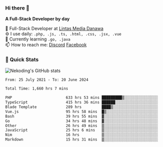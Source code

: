 ### Hi there 👋

**A Full-Stack Developer by day**

🔭 Full-Stack Developer at [Lintas Media Danawa](https://www.lintasmediadanawa.com/)  
⚙️ I use daily: `.php, .js, .ts, .html, .css, .jsx, .vue`  
🌱 Currently learning `.go, .java`  
📫 How to reach me: [Discord](https://discordapp.com/users/984448732999327766)  [Facebook](https://fb.me/tyvandi)  

### 🚀 Quick Stats  

![Nekoding's GitHub stats](https://github-readme-stats.vercel.app/api?username=nekoding&show_icons=true)

<!--START_SECTION:waka-->

```txt
From: 25 July 2021 - To: 20 June 2024

Total Time: 1,660 hrs 7 mins

PHP                        633 hrs 53 mins █████████▒░░░░░░░░░░░░░░░   37.58 %
TypeScript                 415 hrs 36 mins ██████░░░░░░░░░░░░░░░░░░░   24.64 %
Blade Template             289 hrs         ████▒░░░░░░░░░░░░░░░░░░░░   17.13 %
Vue.js                     95 hrs 58 mins  █▒░░░░░░░░░░░░░░░░░░░░░░░   05.69 %
Bash                       39 hrs 55 mins  ▓░░░░░░░░░░░░░░░░░░░░░░░░   02.37 %
Go                         34 hrs 48 mins  ▓░░░░░░░░░░░░░░░░░░░░░░░░   02.06 %
Other                      26 hrs 49 mins  ▒░░░░░░░░░░░░░░░░░░░░░░░░   01.59 %
JavaScript                 25 hrs 6 mins   ▒░░░░░░░░░░░░░░░░░░░░░░░░   01.49 %
Nim                        16 hrs          ▒░░░░░░░░░░░░░░░░░░░░░░░░   00.95 %
Markdown                   15 hrs 31 mins  ▒░░░░░░░░░░░░░░░░░░░░░░░░   00.92 %
```

<!--END_SECTION:waka-->

<!--
**nekoding/nekoding** is a ✨ _special_ ✨ repository because its `README.md` (this file) appears on your GitHub profile.

Here are some ideas to get you started:

- 🔭 I’m currently working on ...
- 🌱 I’m currently learning ...
- 👯 I’m looking to collaborate on ...
- 🤔 I’m looking for help with ...
- 💬 Ask me about ...
- 📫 How to reach me: ...
- 😄 Pronouns: ...
- ⚡ Fun fact: ...
-->
